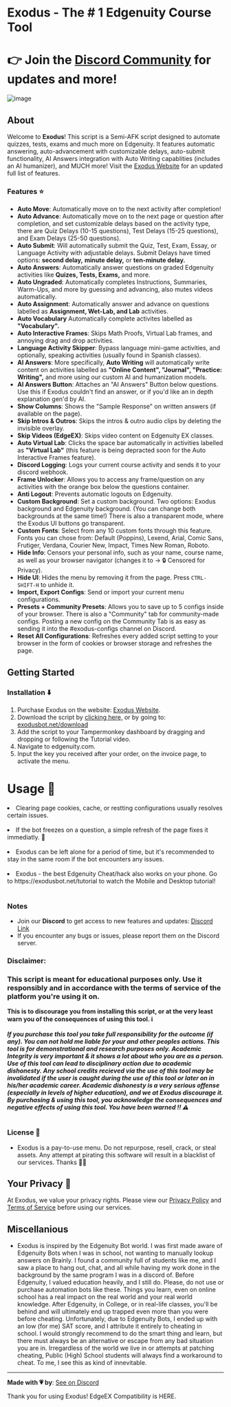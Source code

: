 # Exodus - The # 1 Edgenuity Course Tool
# 👉 Join the [Discord Community](https://api.exodusbot.net/discord) for updates and more!

![image](https://github.com/user-attachments/assets/e7beb487-f9e5-45ad-995c-778a0da21f31)

## About 

Welcome to **Exodus**! This script is a Semi-AFK script designed to automate quizzes, tests, exams and much more on Edgenuity. It features automatic answering, auto-advancement with customizable delays, auto-submit functionality, AI Answers integration with Auto Writing capablities (includes an AI humanizer), and MUCH more! Visit the [Exodus Website](https://exodusbot.net) for an updated full list of features.

### Features ⭐

- **Auto Move**: Automatically move on to the next activity after completion!
- **Auto Advance**: Automatically move on to the next page or question after completion, and set customizable delays based on the activity type, there are Quiz Delays (10-15 questions), Test Delays (15-25 questions), and Exam Delays (25-50 questions).
- **Auto Submit**: Will automatically submit the Quiz, Test, Exam, Essay, or Language Activity with adjustable delays. Submit Delays have timed options: **second delay,** **minute delay,** or **ten-minute delay.**
- **Auto Answers**: Automatically answer questions on graded Edgenuity activities like **Quizes, Tests, Exams,** and more.
- **Auto Ungraded**: Automatically completes Instructions, Summaries, Warm-Ups, and more by guessing and advancing, also mutes videos automatically.
- **Auto Assignment**: Automatically answer and advance on questions labelled as **Assignment, Wet-Lab, and Lab** activities.
- **Auto Vocabulary** Automatically complete activites labelled as **"Vocabulary".**
- **Auto Interactive Frames**: Skips Math Proofs, Virtual Lab frames, and annoying drag and drop activities.
- **Language Activity Skipper**: Bypass language mini-game activities, and optionally, speaking activities (usually found in Spanish classes).
- **AI Answers**: More specifically, **Auto Writing** will automatically write content on activities labelled as **"Online Content", "Journal", "Practice: Writing",** and more using our custom AI and humanization models.
- **AI Answers Button**: Attaches an "AI Answers" Button below questions. Use this if Exodus couldn't find an answer, or if you'd like an in depth explanation gen'd by AI.
- **Show Columns**: Shows the "Sample Response" on written answers (if available on the page).
- **Skip Intros & Outros**: Skips the intros & outro audio clips by deleting the invisible overlay.
- **Skip Videos (EdgeEX)**: Skips video content on Edgenuity EX classes.
- **Auto Virtual Lab**: Clicks the space bar automatically in activities labelled as **"Virtual Lab"** (this feature is being depracted soon for the Auto Interactive Frames feature).
- **Discord Logging**: Logs your current course activity and sends it to your discord webhook.
- **Frame Unlocker**: Allows you to access any frame/question on any activities with the orange box below the questions container.
- **Anti Logout**: Prevents automatic logouts on Edgenuity.
- **Custom Background**: Set a custom background. Two options: Exodus background and Edgenuity background. (You can change both backgrounds at the same time!) There is also a transparent mode, where the Exodus UI buttons go transparent.
- **Custom Fonts**: Select from any 10 custom fonts through this feature. Fonts you can chose from: Default (Poppins), Lexend, Arial, Comic Sans, Frutiger, Verdana, Courier New, Impact, Times New Roman, Roboto.
- **Hide Info**: Censors your personal info, such as your name, course name, as well as your browser navigator (changes it to -> 🔒 Censored for Privacy).
- **Hide UI**: Hides the menu by removing it from the page. Press `CTRL-SHIFT-H` to unhide it.
- **Import, Export Configs**: Send or import your current menu configurations.
- **Presets + Community Presets**: Allows you to save up to 5 configs inside of your browser. There is also a "Community" tab for community-made configs. Posting a new config on the Community Tab is as easy as sending it into the #exodus-configs channel on Discord.
- **Reset All Configurations**: Refreshes every added script setting to your browser in the form of cookies or browser storage and refreshes the page.

## Getting Started

### Installation ⬇️

1. Purchase Exodus on the website: [Exodus Website](https://exodusbot.net/).
2. Download the script by [clicking here,](https://api.exodusbot.net/ExodusBot.user.js) or by going to: [exodusbot.net/download](https://exodusbot.net/download)
2. Add the script to your Tampermonkey dashboard by dragging and dropping or following the Tutorial video.
3. Navigate to edgenuity.com.
4. Input the key you received after your order, on the invoice page, to activate the menu.

# Usage 🤖

<li>Clearing page cookies, cache, or restting configurations usually resolves certain issues. </li><br>
<li>If the bot freezes on a question, a simple refresh of the page fixes it immediatly. 🔄</li><br>
<li>Exodus can be left alone for a period of time, but it's recommended to stay in the same room if the bot encounters any issues.</li><br>
<li>Exodus - the best Edgenuity Cheat/hack also works on your phone. Go to https://exodusbot.net/tutorial to watch the Mobile and Desktop tutorial!</li><br>

### Notes 
- Join our **Discord** to get access to new features and updates: [Discord Link](https://discord.gg/exodusbot)
- If you encounter any bugs or issues, please report them on the Discord server.

### Disclaimer:

<h3>This script is meant for educational purposes only. Use it responsibly and in accordance with the terms of service of the platform you're using it on.</h3>
<b>This is to discourage you from installing this script, or at the very least warn you of the consequences of using this tool. ℹ</b><br><br>
<i><b>If you purchase this tool you take full responsibility for the outcome (if any). You can not hold me liable for your and other peoples actions. This tool is for demonstrational and research purposes only. Academic Integrity is very important & it shows a lot about who you are as a person. Use of this tool can lead to disciplinary action due to academic dishonesty. Any school credits recieved via the use of this tool may be <b>invalidated</b> if the user is caught during the use of this tool or later on in his/her academic career. Academic dishonesty is a very serious offense (especially in levels of higher education), and we at Exodus discourage it. By purchasing & using this tool, <b>you acknowledge</b> the consequences and <b>negative</b> effects of using this tool. You have been warned ‼ ⚠</b></i>
<br><br>

### License 🔑

- Exodus is a pay-to-use menu. Do not repurpose, resell, crack, or steal assets. Any attempt at pirating this software will result in a blacklist of our services. Thanks 🙋‍♂️

## Your Privacy 💟

At Exodus, we value your privacy rights. Please view our [Privacy Policy](https://exodusbot.net/privacy-policy) and [Terms of Service](https://exodusbot.net/terms) before using our services.

## Miscellanious

- Exodus is inspired by the Edgenuity Bot world. I was first made aware of Edgenuity Bots when I was in school, not wanting to manually lookup answers on Brainly. I found a community full of students like me, and I saw a place to hang out, chat, and all while having my work done in the background by the same program I was in a discord of. Before Edgenuity, I valued education heavily, and I still do. Please, do not use or purchase automation bots like these. Things you learn, even on online school has a real impact on the real world and your real world knowledge. After Edgenuity, in College, or in real-life classes, you'll be behind and will ultimately end up trapped even more than you were before cheating. Unfortunately, due to Edgenuity Bots, I ended up with an low (for me) SAT score, and I attribute it entirely to cheating in school. I would strongly recommend to do the smart thing and learn, but there must always be an alternative or escape from any bad situation you are in. Irregardless of the world we live in or attempts at patching cheating, Public (High) School students will always find a workaround to cheat. To me, I see this as kind of innevitable. 

---

**Made with 💗 by**: [See on Discord](https://discord.gg/exodusbot)

Thank you for using Exodus! EdgeEX Compatibility is HERE.
